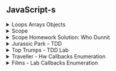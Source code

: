 
## JavaScript-s

<details>
<summary>
Loops Arrays Objects
</summary>

```js
var sports = ['football', 'tennis', 'rugby'];
var firstSport = sports[0];
var secondSport = sports[1];

sports.push('curling');

sports.push('snooker');
sports.push('darts');

var lastSport = sports[sports.length - 1];

sports.pop()

sports.unshift('basketball');

sports.shift();

sports.splice(3, 1);

// console.log(sports);

for (var currentSport of sports) {
  var bigSport = currentSport.toUpperCase();
  // console.log( bigSport );
}

for (var i = 0; i < sports.length; i++) {
  var currentSport = sports[i];
  var bigSport = currentSport.toUpperCase();
  // console.log( bigSport );
}

for (var i = sports.length - 1; i >= 0; i--) {
  var currentSport = sports[i];
  var bigSport = currentSport.toUpperCase();
  // console.log( bigSport );
}

var movie = {
  title: 'It\'s a Wonderful Life',
  year: 1946,
  language: 'Spanish'
};

var moviesTitle = movie.title;

movie.cast = ['James Stewart', 'Donna Reed'];

movie.language = 'English';
movie['language'] = 'French';

movie.ratings = {
  personal: 70,
  critic: 94,
  audience: 95
};
// console.log(movie);

for (var key in movie) {
  var value = movie[key];
  // console.log(`The ${key} is ${value}`);
}

var properties = Object.keys(movie);

for (var i = 0; i < properties.length; i++) {
  var key = properties[i];
  var value = movie[key];
  console.log(`The ${key} is ${value}`);
}
```
</details>
<details>
<summary>
Scope
</summary>

```js
var name = 'Jill';
var secretsFunction = function () {
  var pinCode = [0, 0, 0, 0];
  // console.log('pinCode inside secretsFunction:', pinCode);
  // console.log('name inside secretsFunction:', name);
}
secretsFunction();
// console.log('pinCode outside secretsFunction:', pinCode);
// console.log('name outside secretsFunction:', name);

var filterNamesByFirstLetter = function (names, letter) {
  var filteredNames = [];
  for (let name of names) {
    if (name[0] === letter) {
      filteredNames.push(name);
    }
  }
  // console.log('name after loop:', name);
  return filteredNames
}

var students = ['Alice', 'Bob', 'Alyssia', 'Artem', 'Babs'];
var filteredStudents = filterNamesByFirstLetter(students, 'A');
// console.log('filteredStudents', filteredStudents);

const calculateEnergy = function (mass) {
  const speedOfLight = 299792458;
  // speedOfLight++
  return mass * speedOfLight ** 2;
}
// calculateEnergy = () => 0
const energyOfMe = calculateEnergy(75);
// console.log('energyOfMe (if I had a mass of 75kg)', energyOfMe);

const song = {
  title: 'Raspberry Beret',
  artist: 'Prince'
};
console.log('song before mutation', song);
song.title = 'When Doves Cry';
console.log('song after mutation', song);

const songs = [
  song,
  'Happy Birthday',
  'Hey Jude'
];
console.log('songs array before mutation', songs);
songs[1] = 'Call Me Maybe';
songs.pop();
console.log('songs array after mutation', songs);
```
</details>
<details>
<summary>
Scope Homework Solution: Who Dunnit
</summary>

#### Episode 1

```js
const scenario = {
  murderer: 'Miss Scarlet',
  room: 'Library',
  weapon: 'Rope'
};

const declareMurderer = function() {
  return `The murderer is ${scenario.murderer}.`;
};

const verdict = declareMurderer();
console.log(verdict);
```

Output: `The murderer is Miss Scarlet.`  
Reason: `declareMurderer` is called, which returns a string that refers to the `murderer` property on the `scenario` object.

#### Episode 2

```js
const murderer = 'Professor Plum';

const changeMurderer = function() {
  murderer = 'Mrs. Peacock';
};

const delcareMurderer = function() {
  return `The murderer is ${murderer}.`;
}

changeMurderer();
const verdict = declareMurderer();
console.log(verdict);
```

Output: `TypeError`  
Reason: The variable `murderer` is declared with the `const` keyword, so it cannot be resigned. When the `changeMurderer` function is called, it attempts to reassign the `murderer` variable, producing the type error `Assignment to constant variable`.

#### Episode 3

```js
let murderer = 'Professor Plum';

const declareMurderer = function() {
  let murderer = 'Mrs. Peacock';
  return `The murderer is ${murderer}.`;
};

const firstVerdict = declareMurderer();
console.log('First Verdict: ', firstVerdict);

const secondVerdict = `The murderer is ${murderer}.`;
console.log('Second Verdict: ', secondVerdict);
```

Output: `First Verdict:  The murderer is Mrs. Peacock.` `Second Verdict:  The murderer is Professor Plum.`  
Reason: The `delcareMurderer` function is called, which creates a new local variable, `murderer` with the value of 'Mrs. Peacock' and returns a string that refers to local variable. This does not effect the initial `murderer` variable, so when the second verdict accesses the outer variable, it is still 'Professor Plum'.


#### Episode 4

```js
let suspectOne = 'Miss Scarlet';
let suspectTwo = 'Professor Plum';
let suspectThree = 'Mrs. Peacock';

const declareAllSuspects = function() {
  let suspectThree = 'Colonel Mustard';
  return `The suspects are ${suspectOne}, ${suspectTwo}, ${suspectThree}.`;
};

const suspects = declareAllSuspects();
console.log(suspects);
console.log(`Suspect three is ${suspectThree}.`);
```

Output: `The suspects are Miss Scarlet, Professor Plum, Colonel Mustard.`
`Suspect three is Mrs. Peacock.`
Reason: The initial suspect variables are declared. `suspectThree` has the value 'Mrs. Peacock'. When the `declareAllSuspects` function is called, it creates a new local variable `suspectThree` with the value 'Colonel Mustard' and does not effect the initial variable of the same name. The string returned by `declareAllSuspects` refers to the two initial variables `suspectOne` and `suspectTwo` and the local variable `suspectThree`. The second log refers to the unchanged initial variable, `suspectThree` with the value 'Mrs. Peacock'.

#### Episode 5

```js
const scenario = {
  murderer: 'Miss Scarlet',
  room: 'Kitchen',
  weapon: 'Candle Stick'
};

const changeWeapon = function(newWeapon) {
  scenario.weapon = newWeapon;
};

const declareWeapon = function() {
  return `The weapon is the ${scenario.weapon}.`;
};

changeWeapon('Revolver');
const verdict = declareWeapon();
console.log(verdict);
```

Output: `The weapon is the Revolver.`
Reason: `changeWeapon` is called, changing the `scenario`'s `weapon` property to 'Revolver'. `delclareWeapon` is then called, returning a string that refers to the `scenario`'s `weapon` property.

Note: The `scenario` variable is declared using the `const` keyword so it cannot be reassigned. However an object is mutable, so its properties can be modified without it being a reassignment.

#### Episode 6

```js
let murderer = 'Colonel Mustard';

const changeMurderer = function() {
  murderer = 'Mr. Green';

  const plotTwist = function() {
    murderer = 'Mrs. White';
  }

  plotTwist();
}

const declareMurderer = function () {
  return `The murderer is ${murderer}.`
}

changeMurderer();
const verdict = declareMurderer();
console.log(verdict);
```

Output: `The murderer is Mrs. White.`
Reason: `changeMurder` is called, which first reassigns `murderer` to have the value 'Mr. Green', then calls a second function, `plotTwist`, which reassigns `murderer` to have the value 'Mrs. White'. `declareMurderer` is then called returning a string that refers to `murderer`.

#### Episode 7

```js
let murderer = 'Professor Plum';

const changeMurderer = function() {
  murderer = 'Mr. Green';

  const plotTwist = function() {
    let murderer = 'Colonel Mustard';

    const unexpectedOutcome = function() {
      murderer = 'Miss Scarlet';
    }

    unexpectedOutcome();
  }

  plotTwist();
}

const declareMurderer = function() {
  return `The murderer is ${murderer}.`
}

changeMurderer();
const verdict = declareMurderer();
console.log(verdict);
```

Output: `The murderer is Mr. Green.`
Reason: `changeMurderer` is called, which first reassigns `murderer` to have the value 'Mr. Green'. It then calls `plotTwist` that creates a new local variable `murderer` with the value 'Colonel Mustard', which does not effect the initial `murderer` variable. `unexpectedOutcome` is then called which reassigns the local variable in the `plotTwist` function to be 'Miss Scarlet', but again, does not effect the initial `murderer` variable. When `declareMurderer` is called, it returns a string that refers to the initial `murderer` variable, which has only been reassigned once.

#### Episode 8

```js
const scenario = {
  murderer: 'Mrs. Peacock',
  room: 'Conservatory',
  weapon: 'Lead Pipe'
};

const changeScenario = function() {
  scenario.murderer = 'Mrs. Peacock';
  scenario.room = 'Dining Room';

  const plotTwist = function(room) {
    if (scenario.room === room) {
      scenario.murderer = 'Colonel Mustard';
    }

    const unexpectedOutcome = function(murderer) {
      if (scenario.murderer === murderer) {
        scenario.weapon = 'Candle Stick';
      }
    }

    unexpectedOutcome('Colonel Mustard');
  }

  plotTwist('Dining Room');
}

const declareWeapon = function() {
  return `The weapon is ${scenario.weapon}.`
}

changeScenario();
const verdict = declareWeapon();
console.log(verdict);
```

Output: `The murderer is Colonel Mustard.`
Reason: `changeScenario` is called which update's `scenario`'s `murderer` property to 'Mrs. Peacock' and its `room` property to 'Dining Room'. Next `plotTwist` is called and checks if the scenario's room property is equals to 'Dining Room', which it is, so updates the `scenario`'s '`murderer` property to be 'Colonel Mustard'. Then `unexpectedOutcome` is called, which checks if the `scenario`'s `murderer` property is equal to 'Colonel Mustard', which it is, so it updates the `scenario`'s `weapon` property to be 'Candle Stick'. Then `declareWeapon` is called, which returns a string referring to the updated `scenario`'s `weapon` property.

#### Episode 9

```js
let murderer = 'Professor Plum';

if (murderer === 'Professor Plum') {
  let murderer = 'Mrs. Peacock';
}

const declareMurderer = function() {
  return `The murderer is ${murderer}.`;
}

const verdict = declareMurderer();
console.log(verdict);
```

Output: `The murderer is Professor Plum.`
Reason: A variable `murderer` is declared with the value of 'Professor Plum'. The an `if` statement checks if `murderer` is equal to 'Professor Plum', which it is, so it creates a new local `murderer` variable with the value of 'Mrs. Peacock'. Because variables declared with the `let` and `const` keywords are block scoped, is does not effect the initial `murder` variable. When `declareMurderer` is called, it returns a string that refers to the initial `murder` variable.

### Extensions

Make up your own episode!

</details>
<details>
<summary>
Jurassic Park - TDD
</summary>
<br />
<details>
<summary>
dinasaur.js
</summary>

```js
const Dinosaur = function (species, diet, guestsAttractedPerDay) {
  this.species = species;
  this.diet = diet;
  this.guestsAttractedPerDay = guestsAttractedPerDay;
}

module.exports = Dinosaur;

```

<details>
<summary>
dinasaur_spec.js
</summary>


```js
const assert = require('assert');
const Dinosaur = require('../models/dinosaur.js');

describe('Dinosaur', function() {

  let dinosaur;

  beforeEach(function () {
    dinosaur = new Dinosaur('t-rex', 'carnivore', 50);
  });

  it('should have a species', function () {
    const actual = dinosaur.species;
    assert.strictEqual(actual, 't-rex');
  });

  it('should have a diet', function () {
    const actual = dinosaur.diet;
    assert.strictEqual(actual, 'carnivore');
  });

  it('should have an average number of visitors it attracts per day', function () {
    const actual = dinosaur.guestsAttractedPerDay;
    assert.strictEqual(actual, 50);
  });

});
```
</details>
<br />
</details>
<details>
<summary>
park.js
</summary>

```js
const Park = function (name, ticketPrice) {
  this.name = name;
  this.ticketPrice = ticketPrice;
  this.dinosaurs = [];
}

Park.prototype.add = function (dinosaur) {
  this.dinosaurs.push(dinosaur);
}

Park.prototype.remove = function (dinosaur) {
  const index = this.dinosaurs.indexOf(dinosaur);
  if (index !== -1){
    this.dinosaurs.splice(index, 1);
  }
}

Park.prototype.findBySpecies = function (species) {
  const foundDinosaurs = [];

  for (const dinosaur of this.dinosaurs) {
    if (dinosaur.species === species) {
      foundDinosaurs.push(dinosaur);
    }
  }

  return foundDinosaurs;
}

Park.prototype.removeBySpecies = function (species) {
  const dinosaursToKeep = [];

  for (const dinosaur of this.dinosaurs) {
    if (dinosaur.species !== species) {
      newDinosaurs.push(dinosaur);
    }
  }

  this.dinosaurs = newDinosaurs;
}

Park.prototype.findMostAttractiveDinosaur = function () {
  let mostAttractiveDino = this.dinosaurs[0];

  for (const dino of this.dinosaurs) {
    if (dino.guestsAttractedPerDay > mostAttractiveDino.guestsAttractedPerDay) {
      mostAttractiveDino = dino;
    }
  }

  return mostAttractiveDino;
}

Park.prototype.calculateAverageVisitorsPerDay = function () {
  let averageDailyVisitors = 0;

  for (const dinosaur of this.dinosaurs) {
    averageDailyVisitors += dinosaur.guestsAttractedPerDay;
  }

  return averageDailyVisitors;
}

Park.prototype.calculateAverageVisitorsPerYear = function () {
  return this.calculateAverageVisitorsPerDay() * 365;
}

Park.prototype.calculateAverageYearlyRevenue = function () {
  return this.ticketPrice * this.calculateAverageVisitorsPerYear();
}

Park.prototype.numberOfDinosaursByDiet = function () {
  const numberOfDinosaursByDiet = {};

  for (const dinosaur of this.dinosaurs) {
    if (numberOfDinosaursByDiet[dinosaur.diet]) {
      numberOfDinosaursByDiet[dinosaur.diet] += 1;
    }
    else {
      numberOfDinosaursByDiet[dinosaur.diet] = 1;
    }
  }

  return numberOfDinosaursByDiet;
}

module.exports = Park;

```

<details>
<summary>
park_spec.js
</summary>

```js
const assert = require('assert');
const Park = require('../models/park.js');
const Dinosaur = require('../models/dinosaur.js');

describe('Park', function() {

  let trex1;
  let trex2;
  let trex3;
  let velociraptor1;
  let velociraptor2;
  let diplodocus;
  let gallimimus;
  let park;

  beforeEach(function () {
    trex1 = new Dinosaur('t-rex', 'carnivore', 50);
    trex2 = new Dinosaur('t-rex', 'carnivore', 40);
    trex3 = new Dinosaur('t-rex', 'carnivore', 60);

    velociraptor1 = new Dinosaur('velociraptor', 'carnivore', 25);
    velociraptor2 = new Dinosaur('velociraptor', 'carnivore', 20);

    diplodocus = new Dinosaur('diplodocus', 'herbivore', 30);
    gallimimus = new Dinosaur('gallimimus', 'omnivore', 4);

    park = new Park('Jurassic Park', 20);
  })

  it('should have a name', function () {
    const actual = park.name;
    assert.strictEqual(actual, 'Jurassic Park');
  });

  it('should have a ticket price', function () {
    const actual = park.ticketPrice;
    assert.strictEqual(actual, 20);
  });

  it('should have a collection of dinosaurs', function () {
    const actual = park.dinosaurs;
    assert.deepStrictEqual(actual, []);
  });

  it('should be able to add a dinosaur to its collection', function () {
    park.add(trex1);
    const actual = park.dinosaurs.length;
    assert.deepStrictEqual(actual, 1);
  });

  it('should be able to remove a dinosaur from its collection', function () {
    park.add(trex1);
    park.add(velociraptor1);
    park.remove(velociraptor1);
    const actual = park.dinosaurs.length;
    assert.strictEqual(actual, 1);
  });

  it('should be able to find all dinosaurs of a particular species', function () {
    park.add(trex1);
    park.add(velociraptor1);
    park.add(velociraptor2);
    park.add(diplodocus);
    park.add(gallimimus);
    const actual = park.findBySpecies('velociraptor');
    const expected = [velociraptor1, velociraptor2];
    assert.deepStrictEqual(actual, expected);
  });

  it('should be able to remove all dinosaurs of a particular species', function () {
    park.add(trex1);
    park.add(velociraptor1);
    park.add(velociraptor2);
    park.add(diplodocus);
    park.add(gallimimus);
    park.removeBySpecies('velociraptor');
    const actual = park.dinosaurs;
    const expected = [trex1, diplodocus, gallimimus];
    assert.deepStrictEqual(actual, expected);
  });

  it('should be able to find the dinosaur that attracts the most visitors', function () {
    park.add(trex1);
    park.add(trex2);
    park.add(trex3);
    park.add(velociraptor1);
    park.add(diplodocus);
    park.add(gallimimus);
    const actual = park.findMostAttractiveDinosaur();
    assert.strictEqual(actual, trex3);
  });

  it('should be able to calculate the total number of visitors per day', function () {
    park.add(trex1);
    park.add(trex2);
    park.add(trex3);
    park.add(velociraptor1);
    park.add(velociraptor2);
    park.add(diplodocus);
    park.add(gallimimus);
    const actual = park.calculateAverageVisitorsPerDay()
    assert.strictEqual(actual, 229);
  });

  it('should be able to calculate the total number of visitors per year', function () {
    park.add(trex1);
    park.add(trex2);
    park.add(trex3);
    park.add(velociraptor1);
    park.add(velociraptor2);
    park.add(diplodocus);
    park.add(gallimimus);
    const actual = park.calculateAverageVisitorsPerYear();
    assert.strictEqual(actual, 83585);
  });

  it('should be able to calculate total revenue for one year', function () {
    park.add(trex1);
    park.add(trex2);
    park.add(trex3);
    park.add(velociraptor1);
    park.add(velociraptor2);
    park.add(diplodocus);
    park.add(gallimimus);
    const actual = park.calculateAverageYearlyRevenue();
    assert.strictEqual(actual, 1671700);
  });

  it('should be able to calculate number of dinosaurs for each diet type', function () {
    park.add(trex1);
    park.add(trex2);
    park.add(trex3);
    park.add(velociraptor1);
    park.add(velociraptor2);
    park.add(diplodocus);
    park.add(gallimimus);
    const actual = park.numberOfDinosaursByDiet();
    const expected = { carnivore: 5, herbivore: 1, omnivore: 1 };
    assert.deepStrictEqual(actual, expected);
  });

});

```
</details>
</details>
<br />
</details>

<details>
<summary>
Top Trumps - TDD Lab
</summary>
<br />
<details>
<summary>
cards.js
</summary>

```js
const Card = function (options) {
  this.name = options.name;
  this.intelligence = options.intelligence;
  this.strength = options.strength;
  this.agility = options.agility;
};

module.exports = Card;
```

<details>
<summary>
cards_spec.js
</summary>

```js
const assert = require('assert');
const Card = require('../card.js');

describe('Card', function () {

  let card;

  beforeEach(function () {
    card = new Card({
      name: 'Superman',
      intelligence: 6,
      strength: 9,
      agility: 7
    });
  });

  it('should have a name', function () {
    const actual = card.name;
    assert.strictEqual(actual, 'Superman');
  });

  it('should have intelligence', function () {
    const actual = card.intelligence;
    assert.strictEqual(actual, 6);
  });

  it('should have strength', function () {
    const actual = card.strength;
    assert.strictEqual(actual, 9);
  });

  it('should have agility', function () {
    const actual = card.agility;
    assert.strictEqual(actual, 7);
  });

});

```

</details>
<br />
</details>
<details>
<summary>
game.js
</summary>

```js
const Game = function (cards, players) {
  this.deck = cards;
  this.players = players;
  this.winner = null;
};

Game.prototype.dealCard = function (card) {
  this.players[0].addCard(card);
};

Game.prototype.switchPlayers = function () {
  const player = this.players.shift();
  this.players.push(player);
};

Game.prototype.dealDeck = function () {
  for (const card of this.deck) {
    this.players[0].addCard(card);
    this.switchPlayers();
  }
};

Game.prototype.playCards = function () {
  for (const player of this.players) {
    player.playCard();
  }
};

Game.prototype.calculateWinnerOfTurn = function () {
  const card1 = this.players[0].currentCard;
  const card2 = this.players[1].currentCard;
  const category = this.players[0].currentCategory;
  if (card2[category] > card1[category]) this.switchPlayers();
};

Game.prototype.giveCardsToWinner = function () {
  const card1 = this.players[0].currentCard;
  const card2 = this.players[1].currentCard;
  this.players[0].receiveCards([card1, card2]);
};

Game.prototype.checkForWinner = function () {
  if (this.players[0].handEmpty()) this.winner = this.players[1];
  if (this.players[1].handEmpty()) this.winner = this.players[0];
};

Game.prototype.playTurn = function () {
  this.calculateWinnerOfTurn();
  this.giveCardsToWinner();
  this.checkForWinner();
};

module.exports = Game;

```

<details>
<summary>
game_spec.js
</summary>

```js
const assert = require('assert');
const Card = require('../card.js');
const Player = require('../player.js');
const Game = require('../game.js');

describe('Game', function () {

let card1;
let card2;
let card3;
let card4;
let card5;
let card6;
let tracy;
let tim;
let players;
let game;

beforeEach(function () {
  card1 = new Card({
    name: 'Superman',
    intelligence: 6,
    strength: 9,
    agility: 7
  });

  card2 = new Card({
    name: 'Scarlet Witch',
    intelligence: 7,
    strength: 10,
    agility: 5
  });

  card3 = new Card({
    name: 'Black Widow',
    intelligence: 8,
    strength: 6,
    agility: 9
  });

  card4 = new Card({
    name: 'The Flash',
    intelligence: 7,
    strength: 4,
    agility: 10
  });

  card5 = new Card({
    name: 'Wonder Woman',
    intelligence: 8,
    strength: 7,
    agility: 5
  });

  card6 = new Card({
    name: 'Batman',
    intelligence: 10,
    strength: 5,
    agility: 6
  });

  cards = [card1, card2, card3, card4, card5, card6];
  tracy = new Player('Tracy Champ');
  tim = new Player('Tim Win');
  players = [tracy, tim]
  game = new Game(cards, players);
});

it('should have a deck', function () {
  const actual = game.deck;
  assert.deepStrictEqual(actual, cards);
});

it('should have two players', function () {
  const actual = game.players;
  assert.deepStrictEqual(actual, players);
});

it('should be able to deal one card to a player', function () {
  game.dealCard(card1);
  const actual = tracy.hand[0];
  assert.deepStrictEqual(actual, card1);
});

it('should be able to switch players', function () {
  game.switchPlayers();
  const actual = game.players;
  assert.deepStrictEqual(actual, [tim, tracy]);
});

it('should be able to deal deck to players', function () {
  game.dealDeck();
  assert.deepStrictEqual(tracy.hand, [card1, card3, card5]);
  assert.deepStrictEqual(tim.hand, [card2, card4, card6]);
});

it('should be able to have all players play cards', function () {
  game.dealDeck();
  game.playCards();
  assert.strictEqual(tracy.currentCard, card5);
  assert.strictEqual(tim.currentCard, card6);
});

it('should be able to find the winner of the turn', function () {
  game.dealDeck();
  game.playCards();
  tracy.selectCategory('intelligence');
  game.calculateWinnerOfTurn();
  const actual = game.players[0];
  assert.deepStrictEqual(actual, tim);
});

it('should be able to give cards to winner', function () {
  game.dealDeck();
  game.playCards();
  tracy.selectCategory('intelligence');
  game.calculateWinnerOfTurn();
  game.giveCardsToWinner();
  const actual = tim.hand;
  assert.deepStrictEqual(actual, [card2, card4, card6, card5]);
});

it('should be able to check for a winner of the game', function () {
  tracy.addCard(card1);
  tim.addCard(card2);
  game.playCards();
  tracy.selectCategory('intelligence');
  game.calculateWinnerOfTurn();
  game.giveCardsToWinner(tracy);
  game.checkForWinner();
  const actual = game.winner;
  assert.deepStrictEqual(actual, tim);
});

it('should be able to play turn', function () {
  game.dealDeck();
  game.playCards();
  tracy.selectCategory('intelligence');
  game.playTurn();
  assert.deepStrictEqual(tracy.hand, [card1, card3]);
  assert.deepStrictEqual(tim.hand, [card2, card4, card6, card5]);
  assert.deepStrictEqual(game.players, [tim, tracy]);
});

it('should be able to find winner of game at the end of final turn', function() {
  tracy.addCard(card1);
  tim.addCard(card2);
  game.playCards();
  tracy.selectCategory('strength');
  game.playTurn();
  const actual = game.winner;
  assert.deepStrictEqual(actual, tim);
});

});

```

</details>
<br />
</details>
<details>
<summary>
player.js
</summary>

```js
const Player = function (name) {
  this.name = name;
  this.hand = [];
  this.currentCard = null;
  this.currentCategory = null;
};

Player.prototype.countCards = function () {
  return this.hand.length;
};

Player.prototype.addCard = function (card) {
  this.hand.push(card);
};

Player.prototype.handEmpty = function () {
  return this.hand.length === 0;
};

Player.prototype.playCard = function () {
  this.currentCard = this.hand.pop();
};

Player.prototype.selectCategory = function (category) {
  this.currentCategory = category;
};

Player.prototype.receiveCards = function (cards) {
  this.hand = this.hand.concat(cards);
};

module.exports = Player;

```

<details>
<summary>
player_spec.js
</summary>

```js
const assert = require('assert');
const Player = require('../player.js');
const Card = require('../card.js');

describe('Player', function () {

  let player;
  let card1;

  beforeEach(function () {
    player = new Player('Tracy Champ');

    card1 = new Card({
      name: 'Wonder Woman',
      intelligence: 8,
      strength: 7,
      agility: 5
    });
  });

  it('should have a name', function () {
    const actual = player.name;
    assert.strictEqual('Tracy Champ', actual);
  });

  it('should have a hand that starts empty', function () {
    const actual = player.hand;
    assert.deepStrictEqual([], actual);
  });

  it('should be able to count cards in hand', function () {
    const actual = player.countCards();
    assert.strictEqual(actual, 0);
  });

  it('should be able to add a card', function () {
    player.addCard(card1);
    const actual = player.hand[0];
    assert.deepStrictEqual(actual, card1);
  });

  it('should be able to check if hand is empty', function () {
    const actual = player.handEmpty();
    assert.strictEqual(actual, true);
  });

  it('should be able to play a card', function () {
    player.addCard(card1);
    player.playCard();
    const actual = player.currentCard;
    assert.deepStrictEqual(actual, card1);
  });

  it('should be able to select a category', function () {
    player.selectCategory('intelligence');
    const actual = player.currentCategory;
    assert.strictEqual(actual, 'intelligence');
  });

  it('should have hand decreased by one after playing a card', function () {
    player.addCard(card1);
    player.playCard();
    const actual = player.countCards();
    assert.strictEqual(actual, 0);
  });

  it('should be able to receive cards', function () {
    const card2 = new Card({
      name: 'Batman',
      intelligence: 10,
      strength: 5,
      agility: 6
    });
    player.receiveCards([card1, card2]);
    const actual = player.hand;
    assert.deepStrictEqual(actual, [card1, card2]);
  });

});

```

</details>
<br />
</details>
<br />
</details>


<details>
<summary>
Traveller - Hw Callbacks Enumeration
</summary>
<br />
<details>
<summary>
journey.js
</summary>

```js
const Journey = function(startLocation, endLocation, transport, distance) {
  this.startLocation = startLocation;
  this.endLocation = endLocation;
  this.transport = transport;
  this.distance = distance;
};

module.exports = Journey;

```

<details>
<summary>
journey_spec.js
</summary>

```js
const assert = require('assert');
const Journey = require('../models/journey.js');

describe('Journey', function() {

  let journey1;

  beforeEach(function() {
    journey1 = new Journey('linlithgow', 'stirling', 'train', 30);
  });

  it('should have a start location', function() {
    const actual = journey1.startLocation;
    assert.strictEqual(actual, 'linlithgow');
  });

  it('should have a end location', function() {
    const actual = journey1.endLocation;
    assert.strictEqual(actual, 'stirling');
  });

  it('should have a mode of transport', function() {
    const actual = journey1.transport;
    assert.strictEqual(actual, 'train');
  });

  it('should have a distance', function() {
    const actual = journey1.distance;
    assert.strictEqual(actual, 30);
  });

});

```

</details>
<br />
</details>
<details>
<summary>
traveller.js
</summary>

```js
const Traveller = function(journeys) {
  this.journeys = journeys;
};

Traveller.prototype.getJourneyStartLocations = function() {
  return this.journeys.map((journey) => {
    return journey.startLocation;
  });
};

Traveller.prototype.getJourneyEndLocations = function () {
  return this.journeys.map((journey) => {
    return journey.endLocation;
  });
};

Traveller.prototype.getModesOfTransport = function () {
  return this.journeys.map((journey) => {
    return journey.transport
  });
};

Traveller.prototype.getJourneysByTransport = function (transport) {
  return this.journeys.filter((journey) => {
    return journey.transport === transport;
  });
};

Traveller.prototype.getJourneysByMinDistance = function (minDistance) {
  return this.journeys.filter((journey) => {
    return journey.distance > minDistance;
  });
};

Traveller.prototype.calculateTotalDistanceTravelled = function () {
  return this.journeys.reduce((total, journey) => {
    return total + journey.distance;
  }, 0);
};

Traveller.prototype.getUniqueModesOfTransport = function () {
  return this.getModesOfTransport().filter((transport, index, array) => {
    return array.indexOf(transport) === index;
  });
};


module.exports = Traveller;

```

<details>
<summary>
traveller_spec.js
</summary>

```js
const assert = require('assert');
const Journey = require('../models/journey.js');
const Traveller = require('../models/traveller.js');

describe('Traveller', function() {

  let journey1
  let journey2
  let journey3
  let journey4
  let journey5
  let journeys;
  let traveller;

  beforeEach(function() {
    journey1 = new Journey('linlithgow', 'stirling', 'train', 30);
    journey2 = new Journey('paris', 'frankfurt', 'train', 400);
    journey3 = new Journey('sydney', 'new york', 'aeroplane', 10000);
    journey4 = new Journey('london', 'rome', 'car', 1200);
    journey5 = new Journey('lancaster', 'isle of man', 'ferry', 80);
    journeys = [journey1, journey2, journey3, journey4, journey5];
    traveller = new Traveller(journeys);
  });

  it('should have a collection of journeys', function() {
    const actual = traveller.journeys;
    assert.deepStrictEqual(actual, journeys)
  });

  it('should be able to get the journeys start locations', function() {
    const actual = [
      journey1.startLocation,
      journey2.startLocation,
      journey3.startLocation,
      journey4.startLocation,
      journey5.startLocation
    ];
    assert.deepStrictEqual(actual, traveller.getJourneyStartLocations());
  });

  it('should be able to get the journeys end locations', function() {
    const actual = [
      journey1.endLocation,
      journey2.endLocation,
      journey3.endLocation,
      journey4.endLocation,
      journey5.endLocation
    ];
    assert.deepStrictEqual(actual, traveller.getJourneyEndLocations());
  });

  it('should be able to get a list of the modes of transport', function() {
    const actual = [ 'train', 'train', 'aeroplane', 'car', 'ferry' ];
    assert.deepStrictEqual(actual, traveller.getModesOfTransport());
  });

  it('should be able to get journeys by transport', function() {
    const actual = [
      journey1,
      journey2
    ];
    assert.deepStrictEqual(actual, traveller.getJourneysByTransport('train'));
  });

  it('should be able to get journeys over a certain distance', function() {
    const actual = [
      journey3,
      journey4
    ];
    assert.deepStrictEqual(actual, traveller.getJourneysByMinDistance(1000))
  });

  it('should be able to calculate total distance travelled', function() {
    const actual = 11710;
    assert.deepStrictEqual(actual, traveller.calculateTotalDistanceTravelled())
  });

  it('should be able to get a unique list of the modes of transport', function() {
    const actual = [ 'train', 'aeroplane', 'car', 'ferry' ];
    assert.deepStrictEqual(actual, traveller.getUniqueModesOfTransport());
  });

});

```

</details>
<br />
</details>
<br />
</details>


<details>
<summary>
Films - Lab Callbacks Enumeration
</summary>
<br />
<details>
<summary>
cards.js
</summary>
<details>
<summary>
cards_spec.js
</summary>
</details>
<br />
</details>
<details>
<summary>
game.js
</summary>
<details>
<summary>
game_spec.js
</summary>
</details>
<br />
</details>
<details>
<summary>
player.js
</summary>
<details>
<summary>
player_spec.js
</summary>
</details>
<br />
</details>
<br />
</details>

